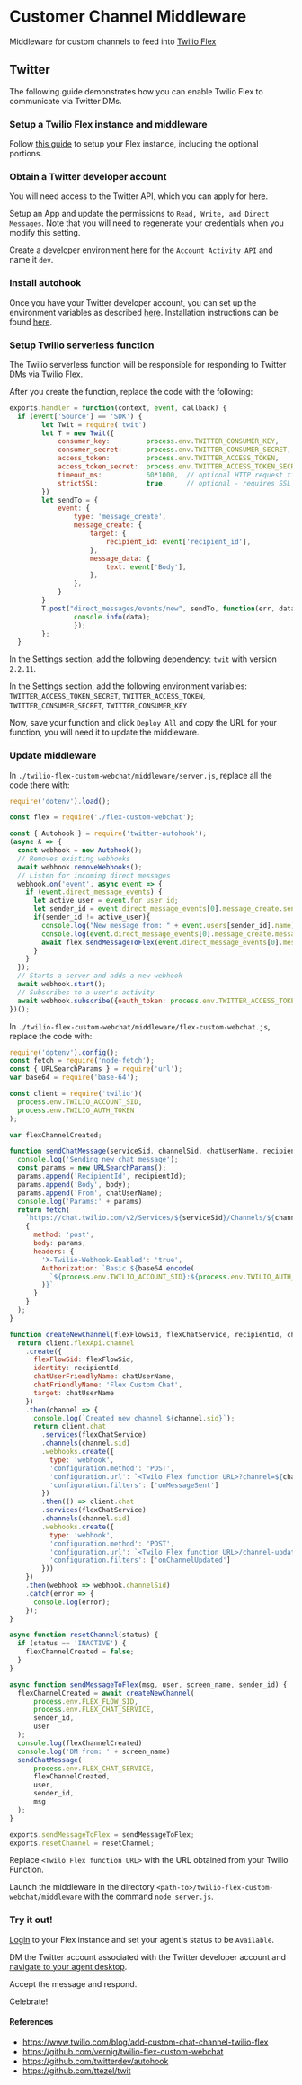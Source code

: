 # Customer Channel Middleware

Middleware for custom channels to feed into [Twilio Flex](https://www.twilio.com/flex)

## Twitter

The following guide demonstrates how you can enable Twilio Flex to communicate via Twitter DMs.

### Setup a Twilio Flex instance and middleware

Follow [this guide](https://www.twilio.com/blog/add-custom-chat-channel-twilio-flex) to setup your Flex instance, including the optional portions.

### Obtain a Twitter developer account

You will need access to the Twitter API, which you can apply for [here](https://developer.twitter.com/en/apply-for-access).

Setup an App and update the permissions to `Read, Write, and Direct Messages`. Note that you will need to regenerate your credentials when you modify this setting.

Create a developer environment [here](https://developer.twitter.com/en/account/environments) for the `Account Activity API` and name it `dev`.

### Install autohook

Once you have your Twitter developer account, you can set up the environment variables as described [here](https://github.com/twitterdev/autohook#dotenv-envtwitter). Installation instructions can be found [here](https://github.com/twitterdev/autohook#install).

### Setup Twilio serverless function

The Twilio serverless function will be responsible for responding to Twitter DMs via Twilio Flex.

After you create the function, replace the code with the following:

```javascript
exports.handler = function(context, event, callback) {
  if (event['Source'] == 'SDK') {
        let Twit = require('twit')
        let T = new Twit({
            consumer_key:         process.env.TWITTER_CONSUMER_KEY,
            consumer_secret:      process.env.TWITTER_CONSUMER_SECRET,
            access_token:         process.env.TWITTER_ACCESS_TOKEN,
            access_token_secret:  process.env.TWITTER_ACCESS_TOKEN_SECRET,
            timeout_ms:           60*1000,  // optional HTTP request timeout to apply to all requests.
            strictSSL:            true,     // optional - requires SSL certificates to be valid.
        })
        let sendTo = {
            event: {
                type: 'message_create',
                message_create: {
                    target: {
                        recipient_id: event['recipient_id'],
                    },
                    message_data: {
                        text: event['Body'],
                    },
                },
            }
        }
        T.post("direct_messages/events/new", sendTo, function(err, data, response){
                console.info(data);
                });
        };
  }
```

In the Settings section, add the following dependency: `twit` with version `2.2.11`.

In the Settings section, add the following environment variables: `TWITTER_ACCESS_TOKEN_SECRET`, `TWITTER_ACCESS_TOKEN`, `TWITTER_CONSUMER_SECRET`, `TWITTER_CONSUMER_KEY`  

Now, save your function and click `Deploy All` and copy the URL for your function, you will need it to update the middleware.

### Update middleware

In `./twilio-flex-custom-webchat/middleware/server.js`, replace all the code there with:

```javascript
require('dotenv').load();

const flex = require('./flex-custom-webchat');

const { Autohook } = require('twitter-autohook');
(async ƛ => {
  const webhook = new Autohook();
  // Removes existing webhooks
  await webhook.removeWebhooks();
  // Listen for incoming direct messages
  webhook.on('event', async event => {
    if (event.direct_message_events) {
      let active_user = event.for_user_id;
      let sender_id = event.direct_message_events[0].message_create.sender_id
      if(sender_id != active_user){
        console.log("New message from: " + event.users[sender_id].name)
        console.log(event.direct_message_events[0].message_create.message_data.text)
        await flex.sendMessageToFlex(event.direct_message_events[0].message_create.message_data.text, event.users[sender_id].name, event.users[sender_id].screen_name, event['for_user_id']);
      }
    }
  });
  // Starts a server and adds a new webhook
  await webhook.start();
  // Subscribes to a user's activity
  await webhook.subscribe({oauth_token: process.env.TWITTER_ACCESS_TOKEN, oauth_token_secret: process.env.TWITTER_ACCESS_TOKEN_SECRET});
})();
```

In `./twilio-flex-custom-webchat/middleware/flex-custom-webchat.js`, replace the code with:

```javascript
require('dotenv').config();
const fetch = require('node-fetch');
const { URLSearchParams } = require('url');
var base64 = require('base-64');

const client = require('twilio')(
  process.env.TWILIO_ACCOUNT_SID,
  process.env.TWILIO_AUTH_TOKEN
);

var flexChannelCreated;

function sendChatMessage(serviceSid, channelSid, chatUserName, recipientId, body) {
  console.log('Sending new chat message');
  const params = new URLSearchParams();
  params.append('RecipientId', recipientId);
  params.append('Body', body);
  params.append('From', chatUserName);
  console.log('Params:' + params)
  return fetch(
    `https://chat.twilio.com/v2/Services/${serviceSid}/Channels/${channelSid}/Messages`,
    {
      method: 'post',
      body: params,
      headers: {
        'X-Twilio-Webhook-Enabled': 'true',
        Authorization: `Basic ${base64.encode(
          `${process.env.TWILIO_ACCOUNT_SID}:${process.env.TWILIO_AUTH_TOKEN}`
        )}`
      }
    }
  );
}

function createNewChannel(flexFlowSid, flexChatService, recipientId, chatUserName) {
  return client.flexApi.channel
    .create({
      flexFlowSid: flexFlowSid,
      identity: recipientId,
      chatUserFriendlyName: chatUserName,
      chatFriendlyName: 'Flex Custom Chat',
      target: chatUserName
    })
    .then(channel => {
      console.log(`Created new channel ${channel.sid}`);
      return client.chat
        .services(flexChatService)
        .channels(channel.sid)
        .webhooks.create({
          type: 'webhook',
          'configuration.method': 'POST',
          'configuration.url': `<Twilo Flex function URL>?channel=${channel.sid}&recipient_id=${recipientId}`,
          'configuration.filters': ['onMessageSent']
        })
        .then(() => client.chat
        .services(flexChatService)
        .channels(channel.sid)
        .webhooks.create({
          type: 'webhook',
          'configuration.method': 'POST',
          'configuration.url': `<Twilo Flex function URL>/channel-update`,
          'configuration.filters': ['onChannelUpdated']
        }))
    })
    .then(webhook => webhook.channelSid)
    .catch(error => {
      console.log(error);
    });
}

async function resetChannel(status) {
  if (status == 'INACTIVE') {
    flexChannelCreated = false;
  }
}

async function sendMessageToFlex(msg, user, screen_name, sender_id) {
  flexChannelCreated = await createNewChannel(
      process.env.FLEX_FLOW_SID,
      process.env.FLEX_CHAT_SERVICE,
      sender_id,
      user
  );
  console.log(flexChannelCreated)
  console.log('DM from: ' + screen_name)
  sendChatMessage(
      process.env.FLEX_CHAT_SERVICE,
      flexChannelCreated,
      user,
      sender_id,
      msg
  );
}

exports.sendMessageToFlex = sendMessageToFlex;
exports.resetChannel = resetChannel;
```

Replace `<Twilo Flex function URL>` with the URL obtained from your Twilio Function.

Launch the middleware in the directory `<path-to>/twilio-flex-custom-webchat/middleware` with the command `node server.js`.

### Try it out!

[Login](https://flex.twilio.com) to your Flex instance and set your agent's status to be `Available`.

DM the Twitter account associated with the Twitter developer account and [navigate to your agent desktop](https://flex.twilio.com/agent-desktop).

Accept the message and respond.

Celebrate!

#### References
* https://www.twilio.com/blog/add-custom-chat-channel-twilio-flex
* https://github.com/vernig/twilio-flex-custom-webchat
* https://github.com/twitterdev/autohook
* https://github.com/ttezel/twit

